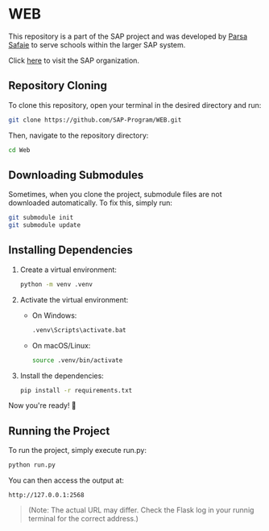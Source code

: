 # WEB
This repository is a part of the SAP project and was developed by [Parsa Safaie](https://github.com/parsasafaie) to serve schools within the larger SAP system.

Click [here](https://github.com/SAP-Program) to visit the SAP organization.

## Repository Cloning
To clone this repository, open your terminal in the desired directory and run:
```bash
git clone https://github.com/SAP-Program/WEB.git
```
Then, navigate to the repository directory:
```bash
cd Web
```

## Downloading Submodules
Sometimes, when you clone the project, submodule files are not downloaded automatically. To fix this, simply run:
```bash
git submodule init
git submodule update
```

## Installing Dependencies
1. Create a virtual environment:
   ```bash
   python -m venv .venv
   ```
2. Activate the virtual environment:
   
   * On Windows:
     ```bash
     .venv\Scripts\activate.bat
     ```

   * On macOS/Linux:
     ```bash
     source .venv/bin/activate
     ```
3. Install the dependencies:
   ```bash
   pip install -r requirements.txt
   ``` 

Now you're ready! 🚀

## Running the Project
To run the project, simply execute run.py:
```bash
python run.py
```
You can then access the output at:
```
http://127.0.0.1:2568
```
>(Note: The actual URL may differ. Check the Flask log in your runnig terminal for the correct address.)
